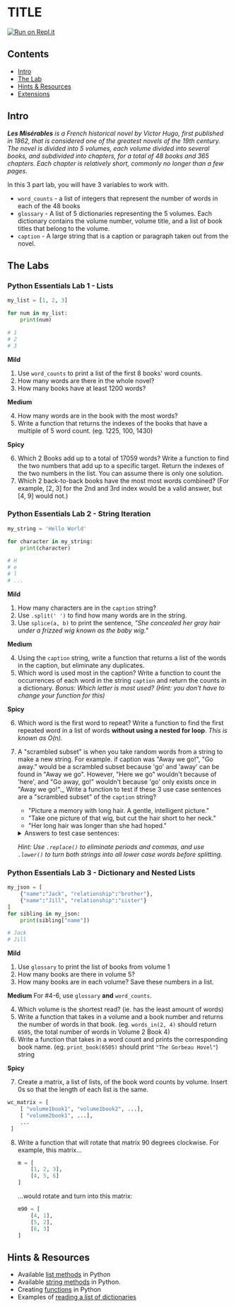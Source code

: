 # TITLE

[![Run on Repl.it](https://repl.it/badge/github/upperlinecode/les-mis-python-essentials)](https://repl.it/github/upperlinecode/les-mis-python-essentials)

## Contents

- [Intro](#intro)
- [The Lab](#the-lab)
- [Hints & Resources](#hints--resources)
- [Extensions](#extensions)

## Intro

_**Les Misérables** is a French historical novel by Victor Hugo, first published in 1862, that is considered one of the greatest novels of the 19th century. The novel is divided into 5 volumes, each volume divided into several books, and subdivided into chapters, for a total of 48 books and 365 chapters. Each chapter is relatively short, commonly no longer than a few pages._

In this 3 part lab, you will have 3 variables to work with. 
- `word_counts` - a list of integers that represent the number of words in each of the 48 books
- `glossary` - A list of 5 dictionaries representing the 5 volumes. Each dictionary contains the volume number, volume title, and a list of book titles that belong to the volume.
- `caption` - A large string that is a caption or paragraph taken out from the novel.

## The Labs

### Python Essentials Lab 1 - Lists

```py
my_list = [1, 2, 3]

for num in my_list:
    print(num)

# 1
# 2
# 3
```

**Mild**

1. Use `word_counts` to print a list of the first 8 books' word counts.
2. How many words are there in the whole novel?
3. How many books have at least 1200 words? 


**Medium**

4. How many words are in the book with the most words?
5. Write a function that returns the indexes of the books that have a multiple of 5 word count. (eg. 1225, 100, 1430)

**Spicy**

6. Which 2 Books add up to a total of 17059 words? Write a function to find the two numbers that add up to a specific target. Return the indexes of the two numbers in the list. You can assume there is only one solution.
7. Which 2 back-to-back books have the most most words combined? (For example, [2, 3] for the 2nd and 3rd index would be a valid answer, but [4, 9] would not.)

### Python Essentials Lab 2 - String Iteration

```py
my_string = 'Hello World'

for character in my_string:
    print(character)

# H
# e
# l
# ...
```

**Mild**

1. How many characters are in the `caption` string?
2. Use `.split(' ')` to find how many words are in the string.
3. Use `splice(a, b)` to print the sentence, _"She concealed her gray hair under a frizzed wig known as the baby wig."_

**Medium**

4. Using the `caption` string, write a function that returns a list of the words in the caption, but eliminate any duplicates. 
5. Which word is used most in the caption? Write a function to count the occurrences of each word in the string `caption` and return the counts in a dictionary. _Bonus: Which letter is most used? (Hint: you don't have to change your function for this)_

**Spicy**

6. Which word is the first word to repeat? Write a function to find the first repeated word in a list of words **without using a nested for loop**. _This is known as O(n)._
7. A "scrambled subset" is when you take random words from a string to make a new string. For example. if caption was "Away we go!", "Go away." would be a scrambled subset because 'go' and 'away' can be found in "Away we go". However, "Here we go" wouldn't because of 'here', and "Go away, go!" wouldn't because 'go' only exists once in "Away we go!"._
Write a function to test if these 3 use case sentences are a "scrambled subset" of the `caption` string?
    - "Picture a memory with long hair. A gentle, intelligent picture." 
    - "Take one picture of that wig, but cut the hair short to her neck."
    - "Her long hair was longer than she had hoped."
    <details>
    <summary>Answers to test case sentences:</summary>

    - "Picture a memory with..." -- **False**: "picture" only appears once in caption.
    - "Take one picture of..." -- **True**
    - "Her long hair was longer..." -- **False**: "longer" is not in the caption.
    </details>

    _Hint: Use `.replace()` to eliminate periods and commas, and use `.lower()` to turn both strings into all lower case words before splitting._
    
### Python Essentials Lab 3 - Dictionary and Nested Lists

```py
my_json = [
    {"name":"Jack", "relationship":"brother"},
    {"name":"Jill", "relationship":"sister"}
]
for sibling in my_json:
    print(sibling["name"])

# Jack
# Jill
```

**Mild**

1. Use `glossary` to print the list of books from volume 1
2. How many books are there in volume 5?
3. How many books are in each volume? Save these numbers in a list.


**Medium**
For #4-6, use `glossary` **and** `word_counts`.

4. Which volume is the shortest read? (ie. has the least amount of words)
5. Write a function that takes in a volume and a book number and returns the number of words in that book. (eg. `words_in(2, 4)` should return `6505`, the total number of words in Volume 2 Book 4)
6. Write a function that takes in a word count and prints the corresponding book name. (eg. `print_book(6505)` should print `"The Gorbeau Hovel"`)
string

**Spicy**

7. Create a matrix, a list of lists, of the book word counts by volume. Insert 0s so that the length of each list is the same. 
```py
wc_matrix = [ 
    [ "volume1book1", "volume1book2", ...],
    [ "volume2book1", ...],
    ...
 ]
```

8. Write a function that will rotate that matrix 90 degrees clockwise.
    For example, this matrix...
    ```py
    m = [
        [1, 2, 3],
        [4, 5, 6]
    ]
    ```
    ...would rotate and turn into this matrix:
    ```py
    m90 = [
        [4, 1],
        [5, 2],
        [6, 3]
    ] 
    ```

## Hints & Resources

- Available [list methods](https://www.w3schools.com/python/python_ref_list.asp) in Python
- Available [string methods](https://www.w3schools.com/python/python_ref_string.asp) in Python.
- Creating [functions](https://www.w3schools.com/python/python_functions.asp) in Python
- Examples of [reading a list of dictionaries](https://pythonexamples.org/python-list-of-dictionaries/)